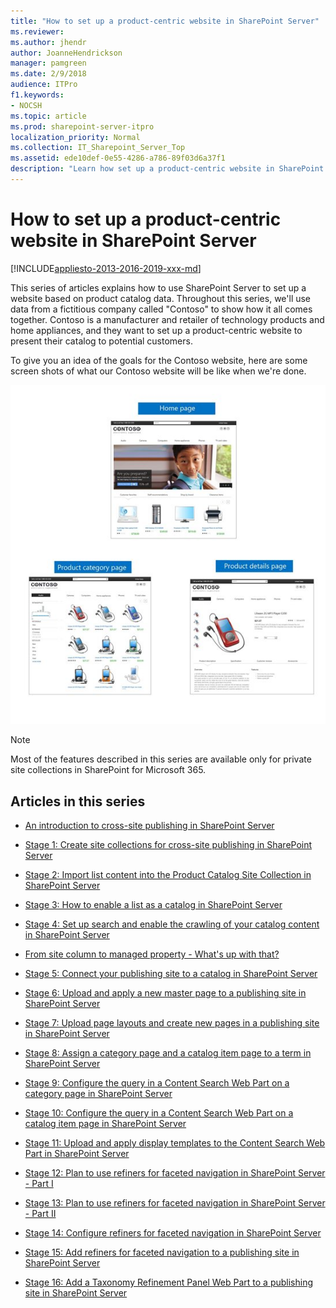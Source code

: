 ```yaml
---
title: "How to set up a product-centric website in SharePoint Server"
ms.reviewer: 
ms.author: jhendr
author: JoanneHendrickson
manager: pamgreen
ms.date: 2/9/2018
audience: ITPro
f1.keywords:
- NOCSH
ms.topic: article
ms.prod: sharepoint-server-itpro
localization_priority: Normal
ms.collection: IT_Sharepoint_Server_Top
ms.assetid: ede10def-0e55-4286-a786-89f03d6a37f1
description: "Learn how set up a product-centric website in SharePoint Server."
---
```


# How to set up a product-centric website in SharePoint Server

[!INCLUDE[appliesto-2013-2016-2019-xxx-md](../includes/appliesto-2013-2016-2019-xxx-md.md)] 
  
This series of articles explains how to use SharePoint Server to set up a website based on product catalog data. Throughout this series, we'll use data from a fictitious company called "Contoso" to show how it all comes together. Contoso is a manufacturer and retailer of technology products and home appliances, and they want to set up a product-centric website to present their catalog to potential customers.
  
To give you an idea of the goals for the Contoso website, here are some screen shots of what our Contoso website will be like when we're done.
  
![Contoso Pages](../media/OTCSP_ContosoPages.jpg)
  
> [!NOTE]
> Most of the features described in this series are available only for private site collections in SharePoint for Microsoft 365. 
  
## Articles in this series

- [An introduction to cross-site publishing in SharePoint Server](an-introduction-to-cross-site-publishing.md)
    
- [Stage 1: Create site collections for cross-site publishing in SharePoint Server](stage-1-create-site-collections-for-cross-site-publishing.md)
    
- [Stage 2: Import list content into the Product Catalog Site Collection in SharePoint Server](stage-2-import-list-content-into-the-product-catalog-site-collection.md)
    
- [Stage 3: How to enable a list as a catalog in SharePoint Server](stage-3-how-to-enable-a-list-as-a-catalog.md)
    
- [Stage 4: Set up search and enable the crawling of your catalog content in SharePoint Server](stage-4-set-up-search-and-enable-the-crawling-of-your-catalog-content.md)
    
- [From site column to managed property - What's up with that?](from-site-column-to-managed-propertywhat-s-up-with-that.md)
    
- [Stage 5: Connect your publishing site to a catalog in SharePoint Server](stage-5-connect-your-publishing-site-to-a-catalog.md)
    
- [Stage 6: Upload and apply a new master page to a publishing site in SharePoint Server](stage-6-upload-and-apply-a-new-master-page-to-a-publishing-site.md)
    
- [Stage 7: Upload page layouts and create new pages in a publishing site in SharePoint Server](stage-7-upload-page-layouts-and-create-new-pages-in-a-publishing-site.md)
    
- [Stage 8: Assign a category page and a catalog item page to a term in SharePoint Server](stage-8-assign-a-category-page-and-a-catalog-item-page-to-a-term.md)
    
- [Stage 9: Configure the query in a Content Search Web Part on a category page in SharePoint Server](stage-9-configure-the-query-in-a-content-search-web-part-on-a-category-page.md)
    
- [Stage 10: Configure the query in a Content Search Web Part on a catalog item page in SharePoint Server](stage-10-configure-the-query-in-a-content-search-web-part-on-a-catalog-item-page.md)
    
- [Stage 11: Upload and apply display templates to the Content Search Web Part in SharePoint Server](stage-11-upload-and-apply-display-templates-to-the-content-search-web-part.md)
    
- [Stage 12: Plan to use refiners for faceted navigation in SharePoint Server - Part I](stage-12-plan-to-use-refiners-for-faceted-navigation-inpart-i.md)
    
- [Stage 13: Plan to use refiners for faceted navigation in SharePoint Server - Part II](stage-13-plan-to-use-refiners-for-faceted-navigationpart-ii.md)
    
- [Stage 14: Configure refiners for faceted navigation in SharePoint Server](stage-14-configure-refiners-for-faceted-navigation.md)
    
- [Stage 15: Add refiners for faceted navigation to a publishing site in SharePoint Server](stage-15-add-refiners-for-faceted-navigation-to-a-publishing-site.md)
    
- [Stage 16: Add a Taxonomy Refinement Panel Web Part to a publishing site in SharePoint Server](stage-16-add-a-taxonomy-refinement-panel-web-part-to-a-publishing-site.md)
    

